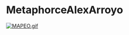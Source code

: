 # MetaphorceAlexArroyo

[![MAPEO.gif](https://i.postimg.cc/BQ127Hkg/MAPEO.gif)](https://postimg.cc/dLw7Lkqk)
